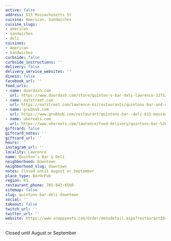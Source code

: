 ```yaml
---
active: false
address: 615 Massachusetts St
cuisine: American, Sandwiches
cuisine_slugs:
- american
- sandwiches
- deli
cuisines:
- American
- Sandwiches
curbside: false
curbside_instructions: ''
delivery: false
delivery_service_websites: ''
dinein: false
facebook_url: ''
food_urls:
- name: doordash.com
  url: https://www.doordash.com/store/quinton-s-bar-deli-lawrence-327524/en-US
- name: eatstreet.com
  url: https://eatstreet.com/lawrence-ks/restaurants/quintons-bar-and-deli
- name: grubhub.com
  url: https://www.grubhub.com/restaurant/quintons-bar--deli-615-massachusetts-st-lawrence/1403501
- name: ubereats.com
  url: https://www.ubereats.com/lawrence/food-delivery/quintons-bar-%26-deli/BHXw1CRcR0CSBGlnA2CCaw
giftcard: false
giftcard_notes: ''
giftcard_url: ''
hours: ''
instagram_url: ''
locality: Lawrence
name: Quinton’s Bar & Deli
neighborhood: Downtown
neighborhood_slug: downtown
notes: Closed until August or September
place_type: BarOrPub
region: KS
restaurant_phone: 785-842-6560
sitemap: false
slug: quintons-bar-deli-downtown
social: ''
takeout: false
twitch_url: ''
twitter_url: ''
website: https://www.snappyeats.com/Order/menudetail.aspx?restaurantID=5020#!/category/
---
```


Closed until August or September